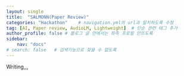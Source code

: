 ```yaml
---
layout: single
title:  "SALMONN(Paper Review)"
categories: "Hackathon"    # navigation.yml의 url과 일치하도록 수정
tag: [AI, Paper review, AudioLM, Lightweight]  # 단순 관련 태그 추가
author_profile: false # 블로그 글 안에서는 좌측 프로필 안뜨도록
sidebar: 
    nav: "docs"
# search: false   # 검색기능으로 찾을 수 없도록
---
```


Writing,,,
